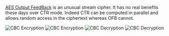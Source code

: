 [AES Output FeedBack](https://en.wikipedia.org/wiki/Block_cipher_mode_of_operation#Output_feedback_(OFB)) is an unusual stream cipher. It has no real benefits these days over CTR mode. Indeed CTR can be computed in parallel and allows random access in the ciphertext whereas OFB cannot.

<!--image -->
![CBC Encryption](./_img/CBC_encryption.png#gh-light-mode-only)
![CBC Encryption](./_img/CBC_encryption-dark.png#gh-dark-mode-only)
![CBC Decryption](./_img/CBC_decryption.png#gh-light-mode-only)
![CBC Decryption](./_img/CBC_decryption-dark.png#gh-dark-mode-only)
